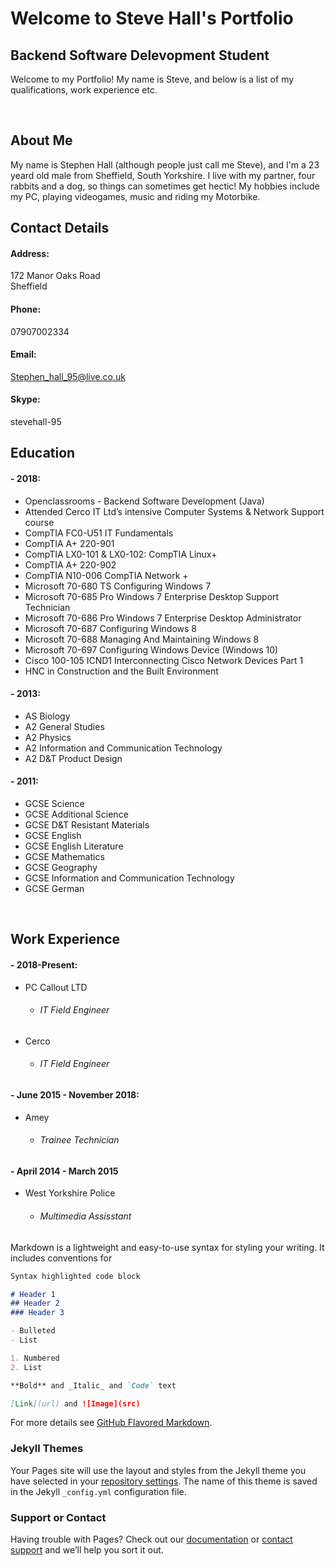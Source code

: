 # **Welcome to Steve Hall's Portfolio**
## Backend Software Delevopment Student
Welcome to my Portfolio! My name is Steve, and below is a list of my qualifications, work experience etc.

&nbsp;

## About Me

My name is Stephen Hall (although people just call me Steve), and I'm a 23 yeard old male from Sheffield, South Yorkshire. I live with my partner, four rabbits and a dog, so things can sometimes get hectic!
My hobbies include my PC, playing videogames, music and riding my Motorbike.

## Contact Details

#### Address:

   172 Manor Oaks Road
   <br>
   Sheffield
   
#### Phone:
   07907002334
   
#### Email:
   Stephen_hall_95@live.co.uk
   
#### Skype:
   stevehall-95

## Education

#### - 2018:
   - Openclassrooms - Backend Software Development (Java)
   - Attended Cerco IT Ltd’s intensive Computer Systems & Network Support course
   - CompTIA FC0-U51 IT Fundamentals  
   - CompTIA A+ 220-901 
   - CompTIA LX0-101 & LX0-102: CompTIA Linux+ 
   - CompTIA A+ 220-902 
   - CompTIA N10-006 CompTIA Network + 
   - Microsoft 70-680 TS Configuring Windows 7 
   - Microsoft 70-685 Pro Windows 7 Enterprise Desktop Support Technician  
   - Microsoft 70-686 Pro Windows 7 Enterprise Desktop Administrator  
   - Microsoft 70-687 Configuring Windows 8 
   - Microsoft 70-688 Managing And Maintaining Windows 8 
   - Microsoft 70-697 Configuring Windows Device (Windows 10) 
   - Cisco 100-105 ICND1 Interconnecting Cisco Network Devices Part 1 
   - HNC in Construction and the Built Environment

#### - 2013:
   - AS Biology
   - A2 General Studies 
   - A2 Physics
   - A2 Information and Communication Technology
   - A2 D&T Product Design

#### - 2011:
   - GCSE Science
   - GCSE Additional Science
   - GCSE D&T Resistant Materials
   - GCSE English
   - GCSE English Literature 
   - GCSE Mathematics 
   - GCSE Geography
   - GCSE Information and Communication Technology 
   - GCSE German
   
&nbsp;

## Work Experience

#### - 2018-Present:
   - PC Callout LTD
      - ###### IT Field Engineer
   - Cerco
      - ###### IT Field Engineer

#### - June 2015 - November 2018:
   - Amey
      - ###### Trainee Technician

#### - April 2014 - March 2015
   - West Yorkshire Police
      - ###### Multimedia Assisstant
      
      
      
      
      
      
Markdown is a lightweight and easy-to-use syntax for styling your writing. It includes conventions for

```markdown
Syntax highlighted code block

# Header 1
## Header 2
### Header 3

- Bulleted
- List

1. Numbered
2. List

**Bold** and _Italic_ and `Code` text

[Link](url) and ![Image](src)
```

For more details see [GitHub Flavored Markdown](https://guides.github.com/features/mastering-markdown/).

### Jekyll Themes

Your Pages site will use the layout and styles from the Jekyll theme you have selected in your [repository settings](https://github.com/Stevehall95/Portfolio/settings). The name of this theme is saved in the Jekyll `_config.yml` configuration file.

### Support or Contact

Having trouble with Pages? Check out our [documentation](https://help.github.com/categories/github-pages-basics/) or [contact support](https://github.com/contact) and we’ll help you sort it out.
